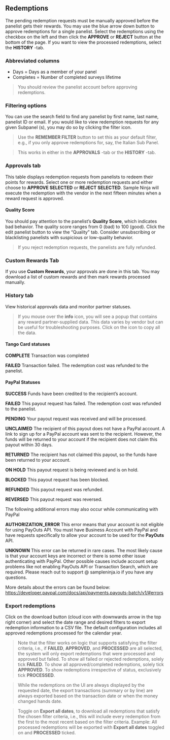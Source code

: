 ## Redemptions

The pending redemption requests must be manually approved before the panelist gets their rewards. You may use the blue arrow down button to approve redemptions for a single panelist. Select the redemptions using the checkbox on the left and then click the **APPROVE** or **REJECT** button at the bottom of the page. If you want to view the processed redemptions, select the **HISTORY** -tab.

### Abbreviated columns
- Days = Days as a member of your panel
- Completes = Number of completed surveys lifetime

> You should review the panelist account before approving redemptions.

### Filtering options
You can use the search field to find any panelist by first name, last name, panelist ID or email. If you would like to view redemption requests for any given Subpanel (s), you may do so by clicking the filter icon.

> Use the **REMEMBER FILTER** button to set this as your default filter, e.g., if you only approve redemptions for, say, the Italian Sub Panel.

> This works in either in the **APPROVALS** -tab or the **HISTORY** -tab.

### Approvals tab

This table displays redemption requests from panelists to redeem their points for rewards. Select one or more redemption requests and either choose to **APPROVE SELECTED** or **REJECT SELECTED**. Sample Ninja will execute the redemption with the vendor in the next fifteen minutes when a reward request is approved.

#### Quality Score
You should pay attention to the panelist’s **Quality Score**, which indicates bad behavior. The quality score ranges from 0 (bad) to 100 (good). Click the edit panelist button to view the “Quality” tab. Consider unsubscribing or blacklisting panelists with suspicious or low-quality behavior. 

> If you reject redemption requests, the panelists are fully refunded.

### Custom Rewards Tab
If you use **Custom Rewards**, your approvals are done in this tab. You may download a list of custom rewards and then mark rewards processed manually.

### History tab

View historical approvals data and monitor partner statuses. 

> If you mouse over the **info** icon, you will see a popup that contains any reward partner-supplied data. This data varies by vendor but can be useful for troubleshooting purposes. Click on the icon to copy all the data.

#### Tango Card statuses

**COMPLETE** Transaction was completed

**FAILED** Transaction failed. The redemption cost was refunded to the panelist.

#### PayPal Statuses

**SUCCESS** Funds have been credited to the recipient’s account.

**FAILED** This payout request has failed. The redemption cost was refunded to the panelist.

**PENDING** Your payout request was received and will be processed.

**UNCLAIMED** The recipient of this payout does not have a PayPal account. A link to sign up for a PayPal account was sent to the recipient. However, the funds will be returned to your account if the recipient does not claim this payout within 30 days.

**RETURNED** The recipient has not claimed this payout, so the funds have been returned to your account.

**ON HOLD** This payout request is being reviewed and is on hold.

**BLOCKED** This payout request has been blocked.

**REFUNDED** This payout request was refunded.

**REVERSED** This payout request was reversed.

The following additional errors may also occur while communicating with PayPal

**AUTHORIZATION_ERROR** This error means that your account is not eligible for using PayOuts API. You must have Business Account with PayPal and have requests specifically to allow your account to be used for the **PayOuts** API.

**UNKNOWN** This error can be returned in rare cases. The most likely cause is that your account keys are incorrect or there is some other issue authenticating with PayPal. Other possible causes include account setup problems like not enabling PayOuts API or Transaction Search, which are required. Please reach out to support @ sampleninja.io if you have any questions.

More details about the errors can be found below:
https://developer.paypal.com/docs/api/payments.payouts-batch/v1/#errors

### Export redemptions
Click on the download button (cloud icon with downwards arrow in the top right corner) and select the date range and desired filters to export redemption information to a CSV file. The default configuration includes all approved redemptions processed for the calendar year.

> Note that the filter works on logic that supports satisfying the filter criteria, i.e., if **FAILED**, **APPROVED**, and **PROCESSED** are all selected, the system will only export redemptions that were processed and approved but failed. To show all failed or rejected redemptions, solely tick **FAILED**. To show all approved/completed redemptions, solely tick **APPROVED**. To show redemptions irrespective of status, exclusively tick **PROCESSED**.

> While the redemptions on the UI are always displayed by the requested date, the export transactions (summary or by line) are always exported based on the transaction date or when the money changed hands date.

> Toggle on **Export all dates**, to download all redemptions that satisfy the chosen filter criteria, i.e., this will include every redemption from the first to the most recent based on the filter criteria. Example: All processed redemptions will be exported with **Export all dates** toggled on and **PROCESSED** ticked.





